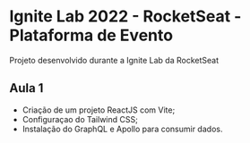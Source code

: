 # Ignite Lab 2022 -  RocketSeat - Plataforma de Evento

Projeto desenvolvido durante a Ignite Lab da RocketSeat

## Aula 1 

<ul>
  <li>Criação de um projeto ReactJS com Vite;</li>
 <li>Configuraçao do Tailwind CSS;</li>
 <li>Instalação do GraphQL e Apollo para consumir dados.</li>
</ul>

